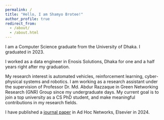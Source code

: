 ```yaml
---
permalink: /
title: "Hello, I am Shamyo Brotee!"
author_profile: true
redirect_from: 
  - /about/
  - /about.html
---
```


I am a Computer Science graduate from the University of Dhaka. I graduated in 2023.

I worked as a data engineer in Enosis Solutions, Dhaka for one and a half years right after my graduation.

My research interest is automated vehicles, reinforcement learning, cyber-physical systems and robotics. I am working as a research assistant under the supervision of Professor Dr. Md. Abdur Razzaque in Green Networking Research (GNR) Group since my undergraduate days. My current goal is to join a top university as a CS PhD student, and make meaningful contributions in my research fields.

I have published a [journal paper](https://sbrotee63.github.io/publication/2024-UAV_UGV_Coalition_MADRL_Hybrid) in Ad Hoc Networks, Elsevier in 2024.
